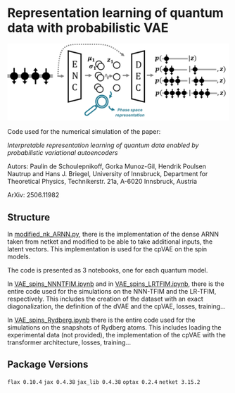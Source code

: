# Representation learning of quantum data with probabilistic VAE

![Image](spinVAE_schema_archi2.jpg)


Code used for the numerical simulation of the paper:  

_Interpretable representation learning of quantum data enabled by probabilistic variational autoencoders_  

Autors: Paulin de Schoulepnikoff, Gorka Munoz-Gil, Hendrik Poulsen Nautrup and Hans J. Briegel,
University of Innsbruck, Department for Theoretical Physics, Technikerstr. 21a, A-6020 Innsbruck, Austria

ArXiv: 2506.11982






## Structure

In [modified_nk_ARNN.py](https://github.com/PaulinDS/Exploring-Latent-Representation-of-Quantum-Phase-Space-with-Variational-Auto-Encode/blob/main/modified_nk_ARNN.py), there is the implementation of the dense ARNN taken from netket and modified to be able to take additional inputs, the latent vectors. This implementation is used for the cpVAE on the spin models.

The code is presented as 3 notebooks, one for each quantum model.

In  [VAE_spins_NNNTFIM.ipynb](https://github.com/PaulinDS/Exploring-Latent-Representation-of-Quantum-Phase-Space-with-Variational-Auto-Encode/blob/main/VAE_spins_NNNTFIM.ipynb) and in  [VAE_spins_LRTFIM.ipynb](https://github.com/PaulinDS/Exploring-Latent-Representation-of-Quantum-Phase-Space-with-Variational-Auto-Encode/blob/main/VAE_spins_LRTFIM.ipynb), there is the entire code used for the simulations on the NNN-TFIM and the LR-TFIM, respectively. This includes the creation of the dataset with an exact diagonalization, the definition of the dVAE and the cpVAE, losses, training...

In  [VAE_spins_Rydberg.ipynb](https://github.com/PaulinDS/Exploring-Latent-Representation-of-Quantum-Phase-Space-with-Variational-Auto-Encode/blob/main/VAE_spins_Rydberg.ipynb) there is the entire code used for the simulations on the snapshots of Rydberg atoms. This includes loading the experimental data (not provided), the implementation of the cpVAE with the transformer architecture, losses, training...


## Package Versions

`flax 0.10.4`
`jax 0.4.38`
`jax_lib 0.4.38`
`optax 0.2.4`
`netket 3.15.2`




